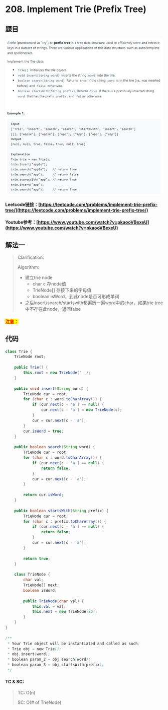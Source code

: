 # 208. Implement Trie (Prefix Tree)

## 题目

![](<../../.gitbook/assets/image (137).png>)

#### Leetcode链接：[https://leetcode.com/problems/implement-trie-prefix-tree/](https://leetcode.com/problems/implement-trie-prefix-tree/)

#### Youtube参考：[https://www.youtube.com/watch?v=pkaooVBexeU](https://www.youtube.com/watch?v=pkaooVBexeU)

## 解法一

> Clarification:&#x20;
>
> Algorithm:&#x20;
>
> * 建立trie node
>   * char c 存node值
>   * TrieNode\[] 存接下来的字母值
>   * boolean isWord，到此node是否可形成单词
> * 之后insert/search/startswith都遍历一遍word中的char，如果trie tree中不存在此node，返回false

#### <mark style="color:red;">注意：</mark>

## 代码

```java
class Trie {
    TrieNode root;
    
    public Trie() {
        this.root = new TrieNode(' ');
    }
    
    public void insert(String word) {
        TrieNode cur = root;
        for (char c : word.toCharArray()) {
            if (cur.next[c - 'a'] == null) {
                cur.next[c - 'a'] = new TrieNode(c);
            }
            cur = cur.next[c - 'a'];
        }
        cur.isWord = true;
    }
    
    public boolean search(String word) {
        TrieNode cur = root;
        for (char c : word.toCharArray()) {
            if (cur.next[c - 'a'] == null) {
                return false;
            }
            cur = cur.next[c - 'a'];
        }
        
        return cur.isWord;
    }
    
    public boolean startsWith(String prefix) {
        TrieNode cur = root;
        for (char c : prefix.toCharArray()) {
            if (cur.next[c - 'a'] == null) {
                return false;
            }
            cur = cur.next[c - 'a'];
        }
        
        return true;
    }
    
    class TrieNode {
        char val;
        TrieNode[] next;
        boolean isWord;
        
        public TrieNode(char val) {
            this.val = val;
            this.next = new TrieNode[26];
        }
    }
}

/**
 * Your Trie object will be instantiated and called as such:
 * Trie obj = new Trie();
 * obj.insert(word);
 * boolean param_2 = obj.search(word);
 * boolean param_3 = obj.startsWith(prefix);
 */
```

#### TC & SC:&#x20;

> TC: O(n)
>
> SC: O(# of TrieNode)

